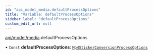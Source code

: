 ```yaml
---
id: "api_model_media.defaultProcessOptions"
title: "Variable: defaultProcessOptions"
sidebar_label: "defaultProcessOptions"
custom_edit_url: null
---
```


[api/model/media](/api/modules/api_model_media.md).defaultProcessOptions

• `Const` **defaultProcessOptions**: [`Mp4StickerConversionProcessOptions`](/api/types/api_model_media.Mp4StickerConversionProcessOptions.md)
